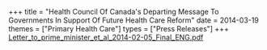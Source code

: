 +++
title = "Health Council Of Canada's Departing Message To Governments In Support Of Future Health Care Reform"
date = 2014-03-19
themes = ["Primary Health Care"]
types = ["Press Releases"]
+++
[Letter\_to\_prime\_minister\_et\_al\_2014-02-05\_Final\_ENG.pdf](/files/Letter_to_prime_minister_et_al_2014-02-05_Final_ENG.pdf)
